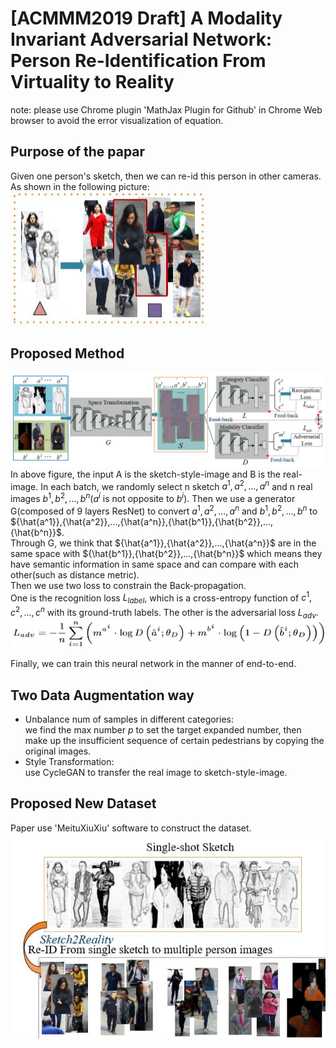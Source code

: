 # [ACMMM2019 Draft] A Modality Invariant Adversarial Network: Person Re-Identification From Virtuality to Reality
note: please use Chrome plugin 'MathJax Plugin for Github' in Chrome Web browser to avoid the error visualization of equation.

## Purpose of the papar
Given one person's sketch, then we can re-id this person in other cameras. As shown in the following picture:  
![purpose](./purpose.jpg)  

## Proposed Method
![network](./network.jpg)  
In above figure, the input A is the sketch-style-image and B is the real-image. In each batch, we randomly select n sketch $a^1,a^2,...,a^n$ and n real images $b^1,b^2,...,b^n$($a^i$ is not opposite to $b^i$). Then we use a generator G(composed of 9 layers ResNet) to convert $a^1,a^2,...,a^n$ and $b^1,b^2,...,b^n$ to ${\hat{a^1}},{\hat{a^2}},...,{\hat{a^n}},{\hat{b^1}},{\hat{b^2}},...,{\hat{b^n}}$.  
Through G, we think that ${\hat{a^1}},{\hat{a^2}},...,{\hat{a^n}}$ are in the same space with ${\hat{b^1}},{\hat{b^2}},...,{\hat{b^n}}$ which means they have semantic information in same space and can compare with each other(such as distance metric).   
Then we use two loss to constrain the Back-propagation.  
One is the recognition loss $L_{label}$, which is a cross-entropy function of $c^1,c^2,...,c^n$ with its ground-truth labels.
The other is the adversarial loss $L_{adv}$.  
![equation5](./equation5.jpg) 
<!--$$L_{adv}=-{\frac 1 n} \sum_{i=1}^n ({m_a^i}\cdot log{D({\hat{a}^i;{\theta}_D})}+{m_b^i}\cdot log(1-D({\hat{b}^i;{\theta}_D})))$$  
And the whole loss is $L_G={\alpha}L_{class}+(-{\beta}L_{adv})$.-->
Finally, we can train this neural network in the manner of end-to-end.

## Two Data Augmentation way
+ Unbalance num of samples in different categories:  
we find the max number $p$ to set the target expanded number, then make up the insufficient sequence of certain pedestrians by copying the original images. 
+ Style Transformation:  
use CycleGAN to transfer the real image to sketch-style-image.

## Proposed New Dataset
Paper use 'MeituXiuXiu' software to construct the dataset.  
![dataset](./dataset.jpg) 
